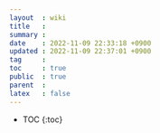 ```yaml
---
layout  : wiki
title   : 
summary : 
date    : 2022-11-09 22:33:18 +0900
updated : 2022-11-09 22:37:01 +0900
tag     : 
toc     : true
public  : true
parent  : 
latex   : false
---
```

* TOC
{:toc}

# 
